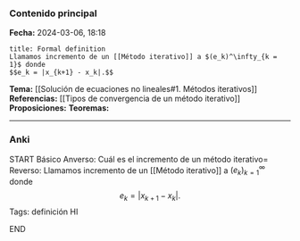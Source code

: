 ### Contenido principal

**Fecha:** 2024-03-06, 18:18

```ad-formal
title: Formal definition
Llamamos incremento de un [[Método iterativo]] a $(e_k)^\infty_{k = 1}$ donde
$$e_k = |x_{k+1} - x_k|.$$
```

**Tema:** [[Solución de ecuaciones no lineales#1. Métodos iterativos]]
**Referencias:** [[Tipos de convergencia de un método iterativo]]
**Proposiciones:**
**Teoremas:**

---
### Anki

START
Básico
Anverso: Cuál es el incremento de un método iterativo=
Reverso: Llamamos incremento de un [[Método iterativo]] a $(e_k)^\infty_{k = 1}$ donde
$$e_k = |x_{k+1} - x_k|.$$
Tags: definición HI
<!--ID: 1709746655755-->
END